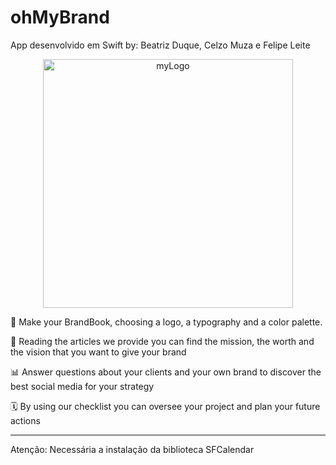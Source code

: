 # ohMyBrand
App desenvolvido em Swift 
by: Beatriz Duque, Celzo Muza e Felipe Leite


<p align="center">
<a data-flickr-embed="true" href="https://www.flickr.com/photos/147494408@N05/51224611561/in/dateposted-public/" title="myLogo"><img src="https://live.staticflickr.com/65535/51224611561_ffaaa0eeff_w.jpg" width="400" height="398" alt="myLogo"></a>
</p>

👤 Make your BrandBook, choosing a logo, a typography and a color palette.

📣 Reading the articles we provide you can find the mission, the worth and the vision that you want to give your brand

📊 Answer questions about your clients and your own brand to discover the best social media for your strategy

🗓️ By using our checklist you can oversee your project and plan your future actions

***

Atenção: 
Necessária a instalação da biblioteca SFCalendar
